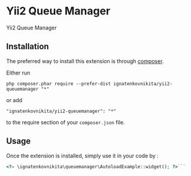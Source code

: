 Yii2 Queue Manager
==================
Yii2 Queue Manager

Installation
------------

The preferred way to install this extension is through [composer](http://getcomposer.org/download/).

Either run

```
php composer.phar require --prefer-dist ignatenkovnikita/yii2-queuemanager "*"
```

or add

```
"ignatenkovnikita/yii2-queuemanager": "*"
```

to the require section of your `composer.json` file.


Usage
-----

Once the extension is installed, simply use it in your code by  :

```php
<?= \ignatenkovnikita\queuemanager\AutoloadExample::widget(); ?>```